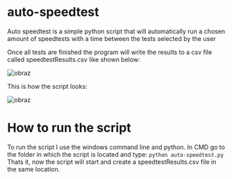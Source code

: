 # auto-speedtest

Auto speedtest is a simple python script that will automatically run a chosen amount of speedtests with a time between the tests selected by the user

Once all tests are finished the program will write the results to a csv file called speedtestResults.csv like shown below:

![obraz](https://user-images.githubusercontent.com/98919214/173559461-27a16b74-69da-4f58-a3c4-3669cd69e4fa.png)

This is how the script looks:

![obraz](https://user-images.githubusercontent.com/98919214/173560666-d9abd7d4-4e8a-42c4-84cd-f9f57129c2eb.png)

# How to run the script

To run the script I use the windows command line and python. In CMD go to the folder in which the script is located and type: 
```python auto-speedtest.py```
Thats it, now the script will start and create a speedtestResults.csv file in the same location.
